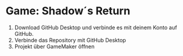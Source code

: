 # Game: Shadow´s Return

1. Download GitHub Desktop und verbinde es mit deinem Konto auf GitHub.
2. Verbinde das Repository mit GitHub Desktop
3. Projekt über GameMaker öffnen